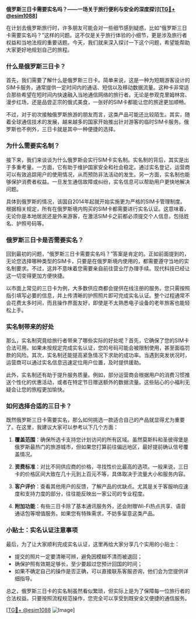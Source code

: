 **俄罗斯三日卡需要实名吗？——一场关于旅行便利与安全的深度探讨[[TG💪+ @esim1088](https://t.me/s/esim1088)]**

在计划去俄罗斯旅行时，许多朋友可能会对一些细节感到疑惑，比如“俄罗斯三日卡需要实名吗？”这样的问题。这不仅是关乎旅行体验的小细节，更是涉及旅行者权益和当地法规的重要话题。今天，我们就来深入探讨一下这个问题，希望能帮助大家更好地规划自己的旅程。

### 什么是俄罗斯三日卡？

首先，我们需要了解什么是俄罗斯三日卡。简单来说，这是一种为短期游客设计的SIM卡服务，通常提供一定时间内的通话、短信以及移动数据流量。这种卡非常适合那些希望在短时间内快速融入当地通信网络的旅行者。无论是参观克里姆林宫、漫步红场，还是品尝正宗的俄式美食，一张好的SIM卡都能让您的旅途更加顺畅。

不过，对于初次接触俄罗斯旅游的朋友而言，这类产品可能还比较陌生。其实，随着全球通信技术的发展，越来越多的国家开始推出针对游客的临时SIM卡服务。俄罗斯也不例外，三日卡就是其中一种便捷的选择。

### 为什么需要实名制？

接下来，我们来谈谈为什么俄罗斯会实行SIM卡实名制。实名制的背后，其实是出于多重考量。一方面，它有助于维护国家安全和社会稳定。通过实名登记，运营商可以有效追踪用户的使用情况，从而预防非法活动的发生。另一方面，实名制也能够保护消费者权益。一旦发生通信故障或纠纷，实名信息可以帮助用户更快地解决问题。

具体到俄罗斯的情况，该国自2014年起就开始实施更为严格的SIM卡管理制度。根据相关规定，所有在俄罗斯境内购买的SIM卡都需要进行实名认证。这意味着，无论你是本地居民还是外来游客，在激活SIM卡之前都必须提交个人信息，包括姓名、护照号码等。

### 俄罗斯三日卡是否需要实名？

回到最初的问题，“俄罗斯三日卡需要实名吗？”答案是肯定的。正如前面提到的，无论您选择哪种类型的SIM卡，只要是在俄罗斯境内使用的，都需要遵守当地的实名制要求。不过，这并不意味着您需要亲自前往营业厅办理手续。现代科技已经让这一切变得更加方便快捷。

以市面上常见的三日卡为例，大多数供应商都会提供在线注册的服务。您只需按照指引填写必要的信息，并上传清晰的护照照片即可完成实名认证。整个过程通常不会花费太多时间，而且操作界面友好，即使是不太熟悉电子设备的老年旅客也能轻松上手。

### 实名制带来的好处

那么，实名制究竟给旅行者带来了哪些实际的好处呢？首先，它确保了您的SIM卡合法可用。如果未按规定完成实名认证，您的号码可能会被限制使用，甚至面临罚款的风险。其次，实名制还能提高紧急情况下求助的成功率。当遇到突发状况时，运营商可以通过实名信息迅速定位用户位置，及时提供援助。

此外，实名制还有助于提升服务质量。例如，部分运营商会根据用户的消费习惯推送个性化的优惠活动，或者在特定节日赠送额外的数据流量。这些贴心的小福利无疑会让您的旅程更加愉快。

### 如何选择合适的三日卡？

既然俄罗斯三日卡需要实名，那么如何挑选一款适合自己的产品就显得尤为重要了。在这里，我建议大家可以参考以下几个方面：

1. **覆盖范围**：确保所选卡支持您计划访问的所有区域。虽然莫斯科和圣彼得堡是俄罗斯最热门的旅游城市，但如果您打算前往偏远地区，最好提前确认信号覆盖情况。
   
2. **资费标准**：对比不同供应商的价格，寻找性价比最高的选项。一般来说，三日卡的价格区间大致在几十元到上百元不等，具体取决于流量大小和服务内容。
   
3. **客户评价**：查看其他用户的反馈，了解产品的优缺点。尤其是关于客服响应速度和支持力度的部分，往往能反映出一家公司的专业程度。

4. **附加功能**：有些三日卡除了基本通讯服务外，还会附赠Wi-Fi热点共享、语音通话包等增值服务。如果您有特殊需求，不妨多留意这类产品。

### 小贴士：实名认证注意事项

最后，为了让大家顺利完成实名认证，这里再给大家分享几个实用的小贴士：

- 提交的照片一定要清晰可辨，避免因模糊不清而被退回；
- 确保护照有效期足够长，至少要超过您预计回国的时间；
- 如果不确定自己的操作是否正确，可以直接联系客服咨询，他们会为您提供详细指导。

总之，俄罗斯三日卡的实名制虽然看似繁琐，但实际上是为了保障每一位旅行者的合法权益。只要按照流程规范操作，您完全可以享受到既安全又便捷的通信服务。

[[TG💪+ @esim1088](https://t.me/s/esim1088) ![Image](https://i.postimg.cc/4NQfJmqS/Snipaste-2025-05-13-00-14-12.png)]